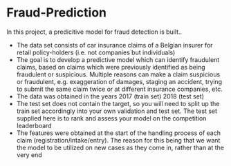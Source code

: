 # Fraud-Prediction
In this project, a predicitive model for fraud detection is built..

- The data set consists of car insurance claims of a Belgian insurer for retail policy-holders (i.e. not companies but individuals)
- The goal is to develop a predictive model which can identify fraudulent claims, based on claims which were previously identified as being fraudulent or suspicious. Multiple reasons can make a claim suspicious or fraudulent, e.g. exaggeration of damages, staging an accident, trying to submit the same claim twice or at different insurance companies, etc.
- The data was obtained in the years 2017 (train set) 2018 (test set)
- The test set does not contain the target, so you will need to split up the train set accordingly into your own validation and test set. The test set supplied here is to rank and assess your model on the competition leaderboard
- The features were obtained at the start of the handling process of each claim (registration/intake/entry). The reason for this being that we want the model to be utilized on new cases as they come in, rather than at the very end
